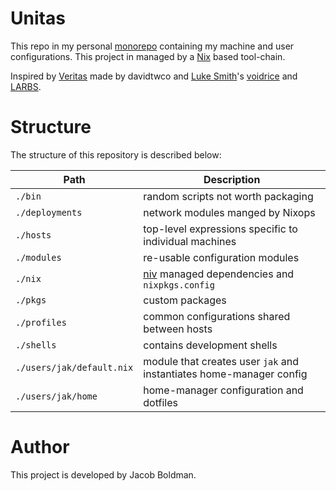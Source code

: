 # Unitas
This repo in my personal [monorepo][] containing my machine and user configurations.
This project in managed by a [Nix][] based tool-chain.

Inspired by [Veritas][] made by davidtwco and [Luke Smith][]'s [voidrice][] and [LARBS][].

# Structure
The structure of this repository is described below:

Path                        | Description
----                        | -------------
`./bin`                     | random scripts not worth packaging
`./deployments`             | network modules manged by Nixops
`./hosts`                   | top-level expressions specific to individual machines
`./modules`                 | re-usable configuration modules
`./nix`                     | [niv][] managed dependencies and `nixpkgs.config`
`./pkgs`                    | custom packages
`./profiles`                | common configurations shared between hosts
`./shells`                  | contains development shells
`./users/jak/default.nix`   | module that creates user `jak` and instantiates home-manager config
`./users/jak/home`          | home-manager configuration and dotfiles

# Author
This project is developed by Jacob Boldman.


[monorepo]: https://en.wikipedia.org/wiki/Monorepo
[Nix]: https://nixos.org/nix
[Niv]: https://github.com/nmattia/niv
[Veritas]: https://github.com/davidtwco/veritas
[voidrice]: https://github.com/LukeSmithxyz/voidrice
[LARBS]: https://github.com/LukeSmithxyz/LARBS
[Luke Smith]: https://lukesmith.xyz
